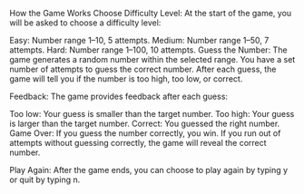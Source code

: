 How the Game Works
Choose Difficulty Level: At the start of the game, you will be asked to choose a difficulty level:

Easy: Number range 1–10, 5 attempts.
Medium: Number range 1–50, 7 attempts.
Hard: Number range 1–100, 10 attempts.
Guess the Number: The game generates a random number within the selected range. You have a set number of attempts to guess the correct number. After each guess, the game will tell you if the number is too high, too low, or correct.

Feedback: The game provides feedback after each guess:

Too low: Your guess is smaller than the target number.
Too high: Your guess is larger than the target number.
Correct: You guessed the right number.
Game Over: If you guess the number correctly, you win. If you run out of attempts without guessing correctly, the game will reveal the correct number.

Play Again: After the game ends, you can choose to play again by typing y or quit by typing n.
